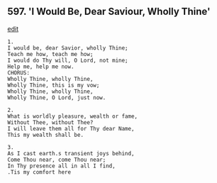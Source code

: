 
## 597.  'I Would Be, Dear Saviour, Wholly Thine'
[edit](https://docs.google.com/document/d/1nXt8Xt1wCAFcxfUXqNL5syPt3ul2hCwP/edit?mode=html)



    1.
    I would be, dear Savior, wholly Thine;
    Teach me how, teach me how;
    I would do Thy will, O Lord, not mine;
    Help me, help me now.
    CHORUS:
    Wholly Thine, wholly Thine,
    Wholly Thine, this is my vow;
    Wholly Thine, wholly Thine,
    Wholly Thine, O Lord, just now.

    2.
    What is worldly pleasure, wealth or fame,
    Without Thee, without Thee?
    I will leave them all for Thy dear Name,
    This my wealth shall be.

    3.
    As I cast earth.s transient joys behind,
    Come Thou near, come Thou near;
    In Thy presence all in all I find,
    .Tis my comfort here
